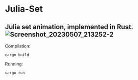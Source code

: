 # Julia-Set
Julia set animation, implemented in Rust.
![Screenshot_20230507_213252-2](https://user-images.githubusercontent.com/109701506/236696217-0aefc8a5-d3ea-4c49-9794-fa98e01d81f6.png)
-------------------------------------------------------------------------
Compilation:
```
cargo build
```
Running:
```
cargo run
```
